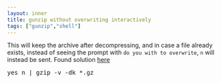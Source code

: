 ```yaml
---
layout: inner
title: gunzip without overwriting interactively
tags: ["gunzip","shell"]
---
```

This will keep the archive after decompressing, and in case a file already exists, instead of seeing the prompt with `do you with to overwrite`,
`n` will instead be sent. Found solution [here](http://stackoverflow.com/a/24012314/31610)
<pre>yes n | gzip -v -dk *.gz</pre>
